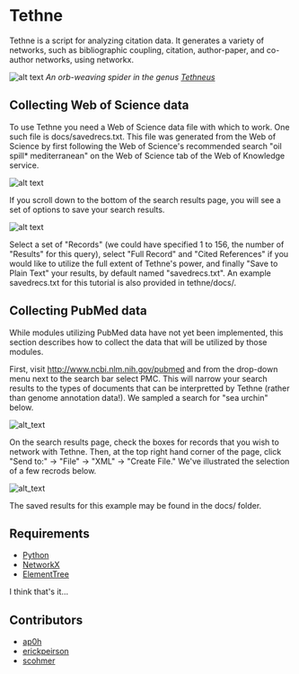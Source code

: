 # Tethne

Tethne is a script for analyzing citation data. It generates a variety of networks, such as bibliographic coupling, citation, author-paper, and co-author networks, using networkx. 

![alt text](https://github.com/erickpeirson/tethne/blob/python/docs/logo.jpeg?raw=true "Logo")
*An orb-weaving spider in the genus [Tethneus](http://paleodb.org/?a=basicTaxonInfo&taxon_no=133881)*

## Collecting Web of Science data
To use Tethne you need a Web of Science data file with which to work. One such file is docs/savedrecs.txt. This file was generated from the Web of Science by first following the Web of Science's recommended search "oil spill\* mediterranean" on the Web of Science tab of the Web of Knowledge service.  

![alt text](https://github.com/erickpeirson/tethne/blob/python/docs/WebOfScienceSearch.png?raw=true "Web of Science Search")  

If you scroll down to the bottom of the search results page, you will see a set of options to save your search results.  

![alt text](https://github.com/erickpeirson/tethne/blob/python/docs/WebOfScienceResults.png?raw=true "Web of Science Results")  

Select a set of "Records" (we could have specified 1 to 156, the number of "Results" for this query), select "Full Record" and "Cited References" if you would like to utilize the full extent of Tethne's power, and finally "Save to Plain Text" your results, by default named "savedrecs.txt". An example savedrecs.txt for this tutorial is also provided in tethne/docs/.

## Collecting PubMed data

While modules utilizing PubMed data have not yet been implemented, this section describes how to collect the data that will be utilized by those modules.

First, visit http://www.ncbi.nlm.nih.gov/pubmed and from the drop-down menu next to the search bar select PMC. This will narrow your search results to the types of documents that can be interpretted by Tethne (rather than genome annotation data!). We sampled a search for "sea urchin" below.

![alt_text](https://github.com/erickpeirson/tethne/blob/python/docs/PMCSearch.png?raw=true "PMC Search")

On the search results page, check the boxes for records that you wish to network with Tethne. Then, at the top right hand corner of the page, click "Send to:" -> "File" -> "XML" -> "Create File." We've illustrated the selection of a few recrods below.

![alt_text](https://github.com/erickpeirson/tethne/blob/python/docs/PMCResults.png?raw=true "PMC Results")

The saved results for this example may be found in the docs/ folder.

## Requirements
* [Python](http://www.python.org/)
* [NetworkX](http://networkx.github.io/)
* [ElementTree](http://docs.python.org/2/library/xml.etree.elementtree.html)

I think that's it...

## Contributors
* [ap0h](https://github.com/ap0h)
* [erickpeirson](https://github.com/erickpeirson)
* [scohmer](https://github.com/scohmer)
